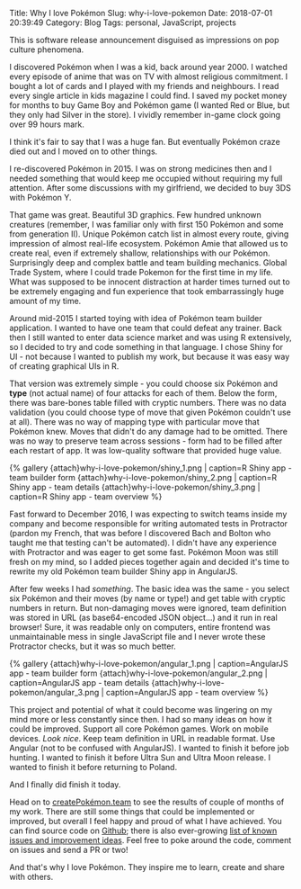 Title: Why I love Pokémon
Slug: why-i-love-pokemon
Date: 2018-07-01 20:39:49
Category: Blog
Tags: personal, JavaScript, projects

This is software release announcement disguised as impressions on pop culture phenomena.

<!-- more -->

I discovered Pokémon when I was a kid, back around year 2000. I watched every episode of anime that was on TV with almost religious commitment. I bought a lot of cards and I played with my friends and neighbours. I read every single article in kids magazine I could find. I saved my pocket money for months to buy Game Boy and Pokémon game (I wanted Red or Blue, but they only had Silver in the store). I vividly remember in-game clock going over 99 hours mark.

I think it's fair to say that I was a huge fan. But eventually Pokémon craze died out and I moved on to other things.

I re-discovered Pokémon in 2015. I was on strong medicines then and I needed something that would keep me occupied without requiring my full attention. After some discussions with my girlfriend, we decided to buy 3DS with Pokémon Y. 

That game was great. Beautiful 3D graphics. Few hundred unknown creatures (remember, I was familiar only with first 150 Pokémon and some from generation II). Unique Pokémon catch list in almost every route, giving impression of almost real-life ecosystem. Pokémon Amie that allowed us to create real, even if extremely shallow, relationships with our Pokémon. Surprisingly deep and complex battle and team building mechanics. Global Trade System, where I could trade Pokemon for the first time in my life. What was supposed to be innocent distraction at harder times turned out to be extremely engaging and fun experience that took embarrassingly huge amount of my time.

Around mid-2015 I started toying with idea of Pokémon team builder application. I wanted to have one team that could defeat any trainer. Back then I still wanted to enter data science market and was using R extensively, so I decided to try and code something in that language. I chose Shiny for UI - not because I wanted to publish my work, but because it was easy way of creating graphical UIs in R.

That version was extremely simple - you could choose six Pokémon and **type** (not actual name) of four attacks for each of them. Below the form, there was bare-bones table filled with cryptic numbers. There was no data validation (you could choose type of move that given Pokémon couldn't use at all). There was no way of mapping type with particular move that Pokémon knew. Moves that didn't do any damage had to be omitted. There was no way to preserve team across sessions - form had to be filled after each restart of app. It was low-quality software that provided huge value.

{% gallery
    {attach}why-i-love-pokemon/shiny_1.png | caption=R Shiny app - team builder form
    {attach}why-i-love-pokemon/shiny_2.png | caption=R Shiny app - team details
    {attach}why-i-love-pokemon/shiny_3.png | caption=R Shiny app - team overview
%}

Fast forward to December 2016, I was expecting to switch teams inside my company and become responsible for writing automated tests in Protractor (pardon my French, that was before I discovered Bach and Bolton who taught me that testing can't be automated). I didn't have any experience with Protractor and was eager to get some fast. Pokémon Moon was still fresh on my mind, so I added pieces together again and decided it's time to rewrite my old Pokémon team builder Shiny app in AngularJS.

After few weeks I had *something*. The basic idea was the same - you select six Pokémon and their moves (by name or type!) and get table with cryptic numbers in return. But non-damaging moves were ignored, team definition was stored in URL (as base64-encoded JSON object...) and it run in real browser! Sure, it was readable only on computers, entire frontend was unmaintainable mess in single JavaScript file and I never wrote these Protractor checks, but it was so much better.

{% gallery
    {attach}why-i-love-pokemon/angular_1.png | caption=AngularJS app - team builder form
    {attach}why-i-love-pokemon/angular_2.png | caption=AngularJS app - team details
    {attach}why-i-love-pokemon/angular_3.png | caption=AngularJS app - team overview
%}

This project and potential of what it could become was lingering on my mind more or less constantly since then. I had so many ideas on how it could be improved. Support all core Pokémon games. Work on mobile devices. *Look nice*. Keep team definition in URL in readable format. Use Angular (not to be confused with AngularJS). I wanted to finish it before job hunting. I wanted to finish it before Ultra Sun and Ultra Moon release. I wanted to finish it before returning to Poland.

And I finally did finish it today.

Head on to [createPokémon.team](https://createpokemon.team/) to see the results of couple of months of my work. There are still some things that could be implemented or improved, but overall I feel happy and proud of what I have achieved. You can find source code on [Github](https://github.com/mirekdlugosz/create-pokemon-team/); there is also ever-growing [list of known issues and improvement ideas](https://github.com/mirekdlugosz/create-pokemon-team/issues). Feel free to poke around the code, comment on issues and send a PR or two!

And that's why I love Pokémon. They inspire me to learn, create and share with others.
